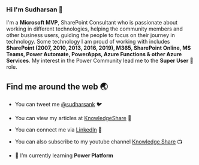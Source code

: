 ### Hi I'm Sudharsan 👋
I'm a **Microsoft MVP**, SharePoint Consultant who is passionate about working in different technologies, helping the community members and other business users, guiding the people to focus on their journey in technology. Some technology I am proud of working with includes **SharePoint (2007, 2010, 2013, 2016, 2019), M365, SharePoint Online, MS Teams, Power Automate, PowerApps, Azure Functions & other Azure Services**. My interest in the Power Community lead me to the **Super User** :muscle: role.

## Find me around the web :earth_asia:
- You can tweet me [@sudharsank](https://twitter.com/sudharsank) :bird:
- You can view my articles at [KnowledgeShare](https://spknowledge.com/) :page_with_curl:
- You can connect me via [LinkedIn](https://www.linkedin.com/in/sudharsan-kesavanarayanan-75b2bbb/) :clinking_glasses:
- You can also subscribe to my youtube channel [Knowledge Share](https://www.youtube.com/c/sudharsankgoogle/) :tv:

- 🌱 I’m currently learning **Power Platform**

<!--
**sudharsank/sudharsank** is a ✨ _special_ ✨ repository because its `README.md` (this file) appears on your GitHub profile.

Here are some ideas to get you started:

- 🔭 I’m currently working on ...
- 🌱 I’m currently learning ...
- 👯 I’m looking to collaborate on ...
- 🤔 I’m looking for help with ...
- 💬 Ask me about ...
- 📫 How to reach me: ...
- 😄 Pronouns: ...
- ⚡ Fun fact: ...
-->
